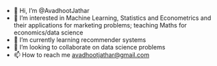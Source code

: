 - 👋 Hi, I’m @AvadhootJathar
- 👀 I’m interested in Machine Learning, Statistics and Econometrics and their applications for marketing problems; teaching Maths for economics/data science
- 🌱 I’m currently learning recommender systems
- 💞️ I’m looking to collaborate on data science problems
- 📫 How to reach me avadhootjathar@gmail.com

<!---
AvadhootJathar/AvadhootJathar is a ✨ special ✨ repository because its `README.md` (this file) appears on your GitHub profile.
You can click the Preview link to take a look at your changes.
--->
